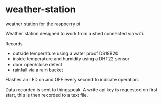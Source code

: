 # weather-station
weather station for the raspberry pi

Weather station designed to work from a shed connected via wifi.

Records
  + outside temperature using a water proof DS18B20
  + inside temperature and humidity using a DHT22 sensor
  + door open/close detect
  + rainfall via a rain bucket

Flashes an LED on and OFF every second to indicate operation.

Data recorded is sent to thingspeak. A write api key is requested on first start, this is then recorded to a text file.
